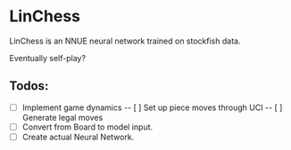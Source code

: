 # LinChess

LinChess is an NNUE neural network trained on stockfish data. 

Eventually self-play?

## Todos:
- [ ] Implement game dynamics
    -- [ ] Set up piece moves through UCI
    -- [ ] Generate legal moves
- [ ] Convert from Board to model input.
- [ ] Create actual Neural Network.